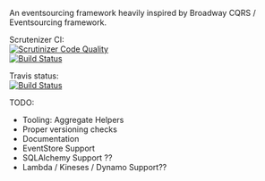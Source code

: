 An eventsourcing framework heavily inspired by Broadway CQRS / Eventsourcing framework.

Scrutenizer CI:  
[![Scrutinizer Code Quality](https://scrutinizer-ci.com/g/weemen/esframwork/badges/quality-score.png?b=master)](https://scrutinizer-ci.com/g/weemen/esframwork/?branch=master)  
[![Build Status](https://scrutinizer-ci.com/g/weemen/esframwork/badges/build.png?b=master)](https://scrutinizer-ci.com/g/weemen/esframwork/build-status/master)  

Travis status:  
[![Build Status](https://travis-ci.org/weemen/esframwork.svg?branch=master)](https://travis-ci.org/weemen/esframwork)



TODO:  
- Tooling: Aggregate Helpers
- Proper versioning checks
- Documentation
- EventStore Support
- SQLAlchemy Support ??
- Lambda / Kineses / Dynamo Support??
